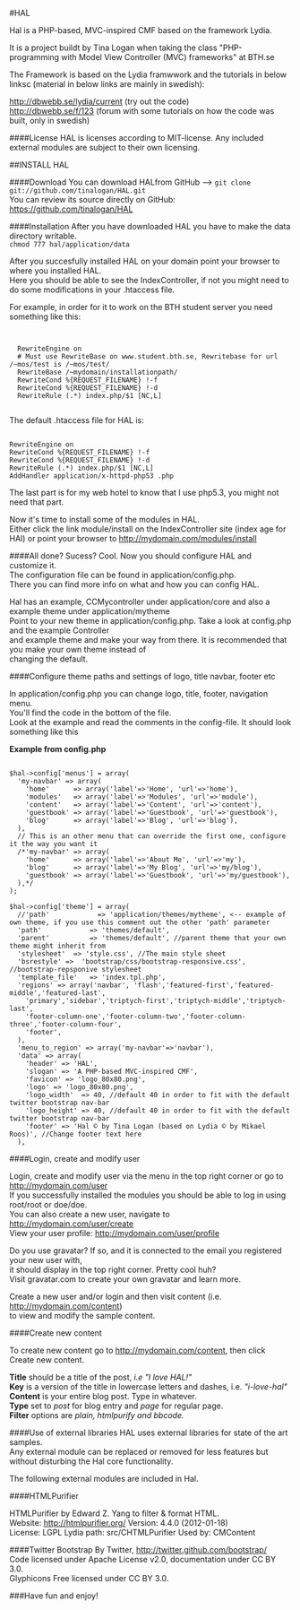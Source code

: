 #HAL 

Hal is a PHP-based, MVC-inspired CMF based on the framework Lydia.

It is a project buildt by Tina Logan when taking the class "PHP-programming with Model View Controller (MVC) frameworks" at BTH.se

The Framework is based on the Lydia framwwork and the tutorials in below linksc (material in below links are mainly in swedish):  


http://dbwebb.se/lydia/current (try out the code)  
http://dbwebb.se/f/123 (forum with some tutorials on how the code was built, only in swedish)

####License
HAL is licenses according to MIT-license. Any included external modules are subject to their own licensing.




##INSTALL HAL

####Download
You can download HALfrom GitHub --> <code>git clone git://github.com/tinalogan/HAL.git</code>  
You can review its source directly on GitHub: https://github.com/tinalogan/HAL

####Installation
After you have downloaded HAL you have to make the data directory writable.  
<code>chmod 777 hal/application/data</code>

After you succesfully installed HAL on your domain point your browser to where you installed HAL.  
Here you should be able to see the IndexController, if not you might need to do some modifications in your .htaccess file.

For example, in order for it to work on the BTH student server you need something like this:

<code>
<IfModule mod_rewrite.c>  
  RewriteEngine on  
  # Must use RewriteBase on www.student.bth.se, Rewritebase for url /~mos/test is /~mos/test/  
  RewriteBase /~mydomain/installationpath/  
  RewriteCond %{REQUEST_FILENAME} !-f  
  RewriteCond %{REQUEST_FILENAME} !-d  
  RewriteRule (.*) index.php/$1 [NC,L]  
</IfModule>     
</code>


The default .htaccess file for HAL is:

<code>
RewriteEngine on  
RewriteCond %{REQUEST_FILENAME} !-f  
RewriteCond %{REQUEST_FILENAME} !-d  
RewriteRule (.*) index.php/$1 [NC,L]  
AddHandler application/x-httpd-php53 .php  
</code>

The last part is for my web hotel to know that I use php5.3, you might not need that part.


Now it's time to install some of the modules in HAL.  
Either click the link  module/install on the IndexController site (index age for HAl)
or point your browser to http://mydomain.com/modules/install


####All done? Sucess? Cool.
Now you should configure HAL and customize it.  
The configuration file can be found in application/config.php.  
There you can find more info on what and how you can config HAL.


Hal has an example, CCMycontroller under application/core and also a example theme under application/mytheme  
Point to your new theme in application/config.php. Take a look at config.php and the example Controller   
and example theme and make your way from there. It is recommended that you make your own theme instead of   
changing the default.

####Configure theme paths and settings of logo, title navbar, footer etc


In application/config.php you can change logo, title, footer, navigation menu.  
You'll find the code in the bottom of the file.   
Look at the example and read the comments in the config-file. It should look something like this  


<b>Example from config.php</b>  

<code>
$hal->config['menus'] = array(  
  'my-navbar' => array(  
    'home'      => array('label'=>'Home', 'url'=>'home'),  
    'modules'   => array('label'=>'Modules', 'url'=>'module'),  
    'content'   => array('label'=>'Content', 'url'=>'content'),  
    'guestbook' => array('label'=>'Guestbook', 'url'=>'guestbook'),  
    'blog'      => array('label'=>'Blog', 'url'=>'blog'),  
  ),  
  // This is an other menu that can override the first one, configure it the way you want it  
  /*'my-navbar' => array(  
    'home'      => array('label'=>'About Me', 'url'=>'my'),  
    'blog'      => array('label'=>'My Blog', 'url'=>'my/blog'),  
    'guestbook' => array('label'=>'Guestbook', 'url'=>'my/guestbook'),  
  ),*/  
);
</code>

<code>
$hal->config['theme'] = array(  
  //'path'            => 'application/themes/mytheme', <-- example of own theme, if you use this comment out the other 'path' parameter  
  'path'            => 'themes/default',  
  'parent'          => 'themes/default', //parent theme that your own theme might inherit from  
  'stylesheet'  => 'style.css', //The main style sheet   
  'bsrestyle' =>  'bootstrap/css/bootstrap-responsive.css', //bootstrap-repsponive stylesheet  
  'template_file'   => 'index.tpl.php',  
  'regions' => array('navbar', 'flash','featured-first','featured-middle','featured-last',  
    'primary','sidebar','triptych-first','triptych-middle','triptych-last',  
    'footer-column-one','footer-column-two','footer-column-three','footer-column-four',  
    'footer',  
  ),  
  'menu_to_region' => array('my-navbar'=>'navbar'),  
  'data' => array(  
    'header' => 'HAL',  
    'slogan' => 'A PHP-based MVC-inspired CMF',  
    'favicon' => 'logo_80x80.png',  
    'logo' => 'logo_80x80.png',  
    'logo_width'  => 40, //default 40 in order to fit with the default twitter bootstrap nav-bar  
    'logo_height' => 40, //default 40 in order to fit with the default twitter bootstrap nav-bar  
    'footer' => 'Hal &copy; by Tina Logan (based on Lydia &copy; by Mikael Roos)', //Change footer text here  
  ),  
</code>

####Login, create and modify user 

Login, create and modify user via the menu in the top right corner or go to http://mydomain.com/user  
If you successfully installed the modules you should be able to log in using root/root or doe/doe.  
You can also create a new user, navigate to http://mydomain.com/user/create  
View your user profile: http://mydomain.com/user/profile  

Do you use gravatar? If so, and it is connected to the email you registered your new user with,  
it should display in the top right corner. Pretty cool huh?  
Visit gravatar.com to create your own gravatar and learn more.


Create a new user and/or login and then visit content (i.e. http://mydomain.com/content)  
to view and modify the sample content. 

####Create new content

To create new content go to http://mydomain.com/content, then click Create new content.


<b>Title</b> should be a title of the post, <i>i.e "I love HAL!"</i>  
<b>Key</b> is a version of the title in lowercase letters and dashes, i.e. <i>"i-love-hal"</i>    
<b>Content</b> is your entire blog post. Type in whatever.  
<b>Type</b> set to <i>post</i> for blog entry and <i>page</i> for regular page.    
<b>Filter</b> options are <i>plain, htmlpurify and bbcode.</i>    



####Use of external libraries
HAL uses external libraries for state of the art samples.  
Any external module can be replaced or removed for less features but without disturbing the Hal core functionality.

The following external modules are included in Hal.

####HTMLPurifier

HTMLPurifier by Edward Z. Yang to filter & format HTML.  
Website: http://htmlpurifier.org/ Version: 4.4.0 (2012-01-18)    
License: LGPL Lydia path: src/CHTMLPurifier Used by: CMContent  


####Twitter Bootstrap
By Twitter, http://twitter.github.com/bootstrap/  
Code licensed under Apache License v2.0, documentation under CC BY 3.0.  
Glyphicons Free licensed under CC BY 3.0.  


###Have fun and enjoy!
